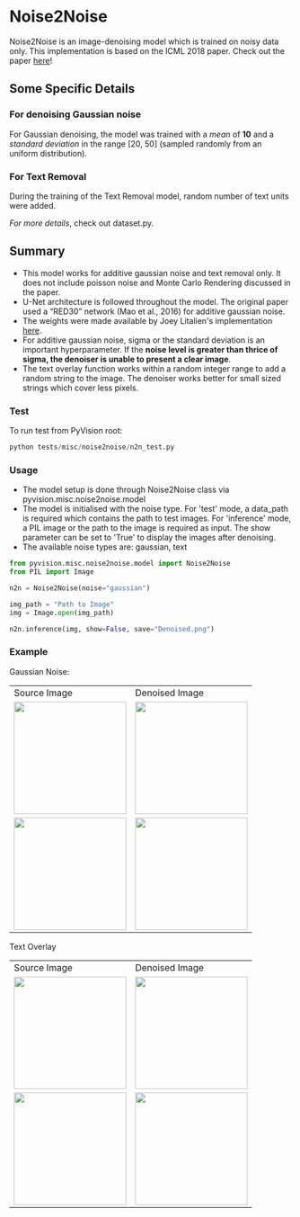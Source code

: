# Noise2Noise

Noise2Noise is an image-denoising model which is trained on noisy data only.
This implementation is based on the ICML 2018 paper. Check out the paper [here](https://arxiv.org/abs/1803.04189)!

## Some Specific Details

### For denoising Gaussian noise

For Gaussian denoising, the model was trained with a *mean* of **10** and a *standard deviation* in the range [20, 50] (sampled randomly from an uniform distribution).

### For Text Removal

During the training of the Text Removal model, random number of text units were added.

*For more details*, check out dataset.py.

## Summary

- This model works for additive gaussian noise and text removal only. It does not include poisson noise and Monte Carlo Rendering discussed in the paper.
- U-Net architecture is followed throughout the model. The original paper used a “RED30” network (Mao et al., 2016) for additive gaussian noise.
- The weights were made available by Joey Litalien's implementation [here](https://github.com/joeylitalien/noise2noise-pytorch).
- For additive gaussian noise, sigma or the standard deviation is an important hyperparameter. If the **noise level is greater than thrice of sigma, the denoiser is unable to present a clear image**.
- The text overlay function works within a random integer range to add a random string to the image. The denoiser works better for small sized strings which cover less pixels.

### Test

To run test from PyVision root:

```python
python tests/misc/noise2noise/n2n_test.py
```

### Usage

- The model setup is done through Noise2Noise class via pyvision.misc.noise2noise.model
- The model is initialised with the noise type. For 'test' mode, a data_path is required which contains the path to test images. For 'inference' mode, a PIL image or the path to the image is required as input. The show parameter can be set to 'True' to display the images after denoising.
- The available noise types are: gaussian, text

```python
from pyvision.misc.noise2noise.model import Noise2Noise
from PIL import Image

n2n = Noise2Noise(noise="gaussian")

img_path = "Path to Image"
img = Image.open(img_path)

n2n.inference(img, show=False, save="Denoised.png")

```

### Example
Gaussian Noise:
<table>
  <tr>
    <td>Source Image</td>
     <td>Denoised Image</td>
   
  </tr>
  <tr>
    <td><img src="https://github.com/pranjaldatta/PyVision/blob/sashrika-n2n/tests/misc/noise2noise/Output_gaussian/source_1.png" height=200 width=200></td>
    <td><img src="https://github.com/pranjaldatta/PyVision/blob/sashrika-n2n/tests/misc/noise2noise/Output_gaussian/denoised_1.png" height=200 width=200></td>
  </tr>
  <tr>
  <td><img src="https://github.com/pranjaldatta/PyVision/blob/sashrika-n2n/tests/misc/noise2noise/Output_gaussian/source_3.png" height=200 width=200></td>
  <td><img src="https://github.com/pranjaldatta/PyVision/blob/sashrika-n2n/tests/misc/noise2noise/Output_gaussian/denoised_3.png" height=200 width=200></td>
  </tr>
 </table>

Text Overlay
<table>
  <tr>
    <td>Source Image</td>
     <td>Denoised Image</td>
   
  </tr>
  <tr>
    <td><img src="https://github.com/pranjaldatta/PyVision/blob/sashrika-n2n/tests/misc/noise2noise/Output_text/source_1.png" height=200 width=200></td>
    <td><img src="https://github.com/pranjaldatta/PyVision/blob/sashrika-n2n/tests/misc/noise2noise/Output_text/denoised_1.png" height=200 width=200></td>
  </tr>
  <tr>
  <td><img src="https://github.com/pranjaldatta/PyVision/blob/sashrika-n2n/tests/misc/noise2noise/Output_text/source_3.png" height=200 width=200></td>
  <td><img src="https://github.com/pranjaldatta/PyVision/blob/sashrika-n2n/tests/misc/noise2noise/Output_text/denoised_3.png" height=200 width=200></td>
  </tr>
 </table>

